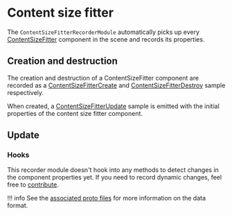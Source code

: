 # Content size fitter

The `ContentSizeFitterRecorderModule` automatically picks up every [ContentSizeFitter](https://docs.unity3d.com/Packages/com.unity.ugui@2.0/manual/script-ContentSizeFitter.html) component in the scene and records its properties.

## Creation and destruction

The creation and destruction of a ContentSizeFitter component are recorded as a [ContentSizeFitterCreate](../../../advanced/format-specifications/unity/ui/content_size_fitter.md#contentsizefittercreate) and [ContentSizeFitterDestroy](../../../advanced/format-specifications/unity/ui/content_size_fitter.md#contentsizefitterdestroy) sample respectively.

When created, a [ContentSizeFitterUpdate](../../../advanced/format-specifications/unity/ui/content_size_fitter.md#contentsizefitterupdate) sample is emitted with the initial properties of the content size fitter component.

## Update

### Hooks

This recorder module doesn't hook into any methods to detect changes in the component properties yet. If you need to record dynamic changes, feel free to [contribute](../../../../contributing.md).

!!! info
    See the [associated proto files](../../../advanced/format-specifications/unity/ui/content_size_fitter.md) for more information on the data format.